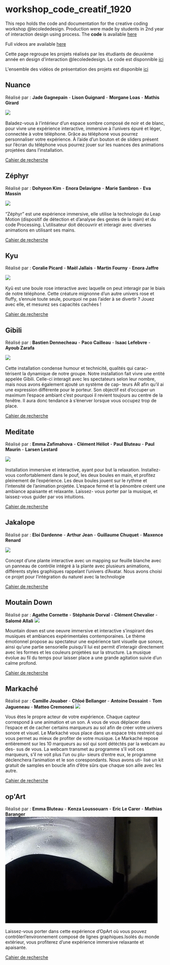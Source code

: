 # workshop_code_creatif_1920
This repo holds the code and documentation for the creative coding workshop @lecolededesign. Production were made by students in 2nd year of interaction design using process. The **code** is available [here](https://github.com/AtelierNum/workshop_code_creatif_1920)

Full videos are available [here](https://github.com/AtelierNum/workshop_code_creatif_1920/releases/tag/1.0)


Cette page regroupe les projets réalisés par les étudiants de deuxième année en design d'interaction @lecolededesign. Le code est disponnible [ici](https://github.com/AtelierNum/workshop_code_creatif_1920)


L'ensemble des vidéos de présentation des projets est disponible [ici](https://github.com/AtelierNum/workshop_code_creatif_1920/releases/tag/1.0)


## Nuance

Réalisé par : **Jade Gagnepain** - **Lison Guignard** - **Morgane Loas** - **Mathis Girard**

![](Groupe6_Nuance/gif.gif)

Baladez-vous à l’intérieur d’un espace sombre composé de noir et de blanc, pour vivre une expérience interactive, immersive à l’univers épuré et léger, connectée à votre téléphone.
Grâce au téléphone vous pourrez personnaliser votre expérience. À l’aide d’un bouton et de sliders présent sur l’écran du téléphone vous pourrez jouer sur les nuances des animations projetées dans l’installation.

[Cahier de recherche](https://github.com/AtelierNum/workshop_code_creatif_1920/blob/master/Groupe6_Nuance/documentation.pdf)

## Zéphyr

Réalisé par : **Dohyeon Kim** - **Enora Delavigne** - **Marie Sambron** - **Eva Massin** 

![](Groupe8_zephyr/gif.gif)

“Zéphyr” est une expérience immersive, elle utilise la technologie du Leap Motion (dispositif de détection et d’analyse des gestes de la main) et du code Processing. L’utilisateur doit découvrir et interagir avec diverses animations en utilisant ses mains. 

[Cahier de recherche](https://github.com/AtelierNum/workshop_code_creatif_1920/blob/master/Groupe2_zephyr/documentation.pdf)


## Kyu 

Réalisé par : **Coralie Picard** - **Maël Jallais** - **Martin Fourny** - **Enora Jaffre**

![](Groupe1_Kyu/gif.gif)

Kyū est une boule rose interactive avec laquelle on peut interagir par le biais de notre téléphone. Cette créature mignonne d’un autre univers rose et fluffy, s’ennuie toute seule, pourquoi ne pas l’aider à se divertir ? Jouez avec elle, et mesurez ses capacités cachées !

[Cahier de recherche](https://github.com/AtelierNum/workshop_code_creatif_1920/blob/master/Groupe1_Kyu/documentation.pdf)

## Gibili

Réalisé par : **Bastien Dennecheau** - **Paco Cailleau** - **Isaac Lefebvre** - **Ayoub Zarafa** 

![](Groupe5_Gibili/gif.gif)

Cette installation condense humour et technicité, qualités qui carac- térisent la dynamique de notre groupe. Notre installation fait vivre une entité appelée Gibili. Celle-ci interagit avec les spectateurs selon leur nombre, mais nous avons également ajouté un système de cap- teurs AR afin qu’il ai une expression différente pour le porteur. Son objectif est d’occuper un maximum l’espace ambiant c’est pourquoi il revient toujours au centre de la fenêtre. Il aura donc tendance à s’énerver lorsque vous occupez trop de place.

[Cahier de recherche](https://github.com/AtelierNum/workshop_code_creatif_1920/blob/master/Groupe5_Gibili/documentation.pdf)

## Meditate

Réalisé par : **Emma Zafimahova** - **Clément Héliot** - **Paul Bluteau** - **Paul Maurin** - **Larsen Lestard**

![](Groupe3_Meditate/gif.gif)

Installation immersive et interactive, ayant pour but la relaxation. Installez-vous confortablement dans le pouf, les deux boules en main, et profitez pleinement de l’expérience. Les deux boules jouent sur le rythme et l’intensité de l’animation projetée. L’espace fermé et la pénombre créent une ambiance apaisante et relaxante. Laissez- vous porter par la musique, et laissez-vous guider par vos intuitions.

[Cahier de recherche](https://github.com/AtelierNum/workshop_code_creatif_1920/blob/master/Groupe3_Meditate/documentation.pdf)


## Jakalope

Réalisé par : **Eloi Dardenne** - **Arthur Jean** - **Guillaume Chuquet** - **Maxence Renard**

![](Groupe9_Jakalope/gif.gif)

Concept d’une plante interactive avec un mapping sur feuille blanche avec un panneau de contrôle intégré à la plante avec plusieurs animations, différents styles graphiques rappelant l’univers d’Avatar. Nous avons choisi ce projet pour l’intégration du naturel avec la technologie

[Cahier de recherche](https://github.com/AtelierNum/workshop_code_creatif_1920/blob/master/Groupe9_Jakalope/documentation.pdf)


## Moutain Down

Réalisé par : **Agathe Cornette** - **Stéphanie Dorval** - **Clément Chevalier** - **Salomé Allali**
![](Groupe4_MountainDown/gif.gif)

Mountain down est une oeuvre immersive et interactive s’inspirant des musiques et ambiances expérimentales contemporaines.
Le thème émotionnel propose au spectateur une expérience tant visuelle que sonore, ainsi qu’une partie sensorielle puisqu’il lui est permit d’interagir directement avec les formes et les couleurs projetées sur la structure.
La musique évolue au fil du temps pour laisser place a une grande agitation suivie d’un calme profond.

[Cahier de recherche](https://github.com/AtelierNum/workshop_code_creatif_1920/blob/master/Groupe4_MountainDown/documentation.pdf)


## Markaché

Réalisé par : **Camille Jouaber** - **Chloé Bellanger** - **Antoine Dessaint** - **Tom Jagueneau** - **Matteo Cremonesi**
![](Groupe2_Markache/gif.gif)

Vous êtes le propre acteur de votre expérience.
Chaque capteur correspond à une animation et un son. À vous de vous déplacer dans l’espace et de cacher certains marqueurs au sol afin de créer votre univers sonore et visuel. Le Markaché vous place dans un espace très restreint qui vous permet au mieux de profiter de votre musique.
Le Markaché repose entièrement sur les 10 marqueurs au sol qui sont détéctés par la webcam au des- sus de vous. La webcam transmet au programme s’il voit ces marqueurs, s’il ne voit plus l’un ou plu- sieurs d’entre eux, le programme déclenchera l’animation et le son corespondants. Nous avons uti- lisé un kit gratuit de samples en boucle afin d’être sûrs que chaque son aille avec les autre.

[Cahier de recherche](https://github.com/AtelierNum/workshop_code_creatif_1920/blob/master/Groupe2_Markache/documentation.pdf)


## op'Art

Réalisé par :  **Emma Bluteau** - **Kenza Loussouarn** - **Eric Le Carer** - **Mathias Baranger**
![](Groupe7_opArt/gif.gif)

Laissez-vous porter dans cette expérience d’OpArt où vous pouvez contrôlerl’environnement composé de lignes graphiques.Isolés du monde extérieur, vous profiterez d’une expérience immersive relaxante et apaisante.


[Cahier de recherche](https://github.com/AtelierNum/workshop_code_creatif_1920/blob/master/Groupe7_opArt/documentation.pdf)






